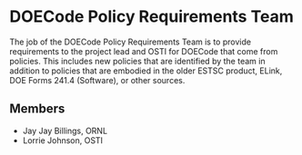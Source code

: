 # DOECode Policy Requirements Team
The job of the DOECode Policy Requirements Team is to provide requirements to the project lead and OSTI for DOECode that come from policies. This includes new policies that are identified by the team in addition to policies that are embodied in the older ESTSC product, ELink, DOE Forms 241.4 (Software), or other sources.

## Members
- Jay Jay Billings, ORNL
- Lorrie Johnson, OSTI